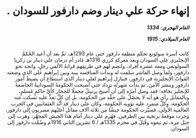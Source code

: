 <h1 dir="rtl">إنهاء حركة علي دينار وضم دارفور للسودان .</h1>

<h5 dir="rtl">العام الهجري:  1334

العام الميلادي: 1915

</h5>

<p dir="rtl">كانت أسرة سولونغ تحكم منطقة دارفور حتى عام 1293هـ، ثمَّ بعد أن أعيد الحُكمُ الإنجليزي على السودان وبعد معركةِ كرري 1316هـ غادر أم درمان علي دينار بن زكريا السولونغي ومعه عشرة أفراد، وانضم لهم في طريقِهم قرابةُ الألفي رجلٍ، واتجه نحو دارفور، ولما وصل الفاشر سلمت له وبدأت المنافسة بينه وبين إبراهيم علي الذي وضعته القواتُ الإنجليزية في دارفور، فتنازل إبراهيم لعلي دينار الذي استطاع أن يضبِطَ أمور دارفور وينشر الأمنَ، ثم بدأت شهرتُه تزداد حتى أصبحت الحكومةُ السودانيةُ الخاضعةُ للإنجليز تخافه؛ فقد وصل أمرُه إلى أن أصبح يرسِلُ محملًا للحجاز كأيِّ حاكمٍ مُسلمٍ، وبالمقابل رأى هو أنه لا يحصُلُ على حقِّه من الحكومة، بل إن كلَّ تعدٍّ عليه تسكت عنه الحكومة، وكلَّ متمرد عليه تؤويه الحكومة، وكان علي دينار قد أيَّد العثمانيين في الحرب العالمية الأولى، فسيَّرت الحكومة جيشًا من ثلاثة آلاف مقاتل أغلبُهم مصريون إلى دارفور، وجرت موقعةُ برنجية بين الطرفين، فهُزم علي دينار أمام هذا الجيش المجهَّز، وهرب إلى جبل مرة، ثم تبعوه وقُتِلَ في محرم 1335هـ / 6 تشرين الثاني 1916م وضُمَّت دارفور إلى السودان.</p></br>
